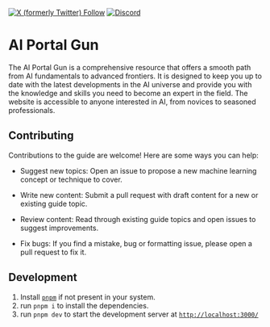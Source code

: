 [![X (formerly Twitter) Follow](https://img.shields.io/twitter/follow/AIPortalGun)](https://twitter.com/AIPortalGun)
[![Discord](https://img.shields.io/discord/1159002716371165194?logo=discord&label=AI%20Portal%20Gun&labelColor=%23000000&color=%2377BA00)](https://discord.gg/RHWdwEaY4m)

# AI Portal Gun

The AI Portal Gun is a comprehensive resource that offers a smooth path from AI fundamentals to advanced frontiers. It is designed to keep you up to date with the latest developments in the AI universe and provide you with the knowledge and skills you need to become an expert in the field. The website is accessible to anyone interested in AI, from novices to seasoned professionals.


## Contributing

Contributions to the guide are welcome! Here are some ways you can help:

- Suggest new topics: Open an issue to propose a new machine learning concept or technique to cover.

- Write new content: Submit a pull request with draft content for a new or existing guide topic.

- Review content: Read through existing guide topics and open issues to suggest improvements.

- Fix bugs: If you find a mistake, bug or formatting issue, please open a pull request to fix it.


## Development


1. Install [`pnpm`](https://pnpm.io/installation) if not present in your system. 
1. run `pnpm i` to install the dependencies.
1. run `pnpm dev` to start the development server at [`http://localhost:3000/`](http://localhost:3000/)

